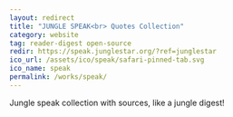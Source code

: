 ```yaml
---
layout: redirect
title: "JUNGLE SPEAK<br> Quotes Collection"
category: website
tag: reader-digest open-source
redir: https://speak.junglestar.org/?ref=junglestar
ico_url: /assets/ico/speak/safari-pinned-tab.svg
ico_name: speak
permalink: /works/speak/
---
```


Jungle speak collection with sources, like a jungle digest!
